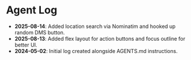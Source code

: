 # Agent Log

- **2025-08-14**: Added location search via Nominatim and hooked up random DMS button.
- **2025-08-13**: Added flex layout for action buttons and focus outline for better UI.
- **2024-05-02**: Initial log created alongside AGENTS.md instructions.

